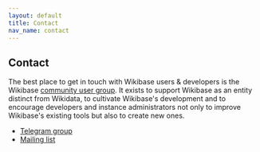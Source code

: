 ```yaml
---
layout: default
title: Contact
nav_name: contact
---
```


## Contact

The best place to get in touch with Wikibase users & developers is the Wikibase [community user group](https://meta.wikimedia.org/wiki/Wikibase_Community_User_Group). It exists to support Wikibase as an entity distinct from Wikidata, to cultivate Wikibase's development and to encourage developers and instance administrators not only to improve Wikibase's existing tools but also to create new ones.

- [Telegram group](https://t.me/joinchat/HGjGexZ9NE7BwpXzMsoDLA)
- [Mailing list](https://lists.wikimedia.org/mailman/listinfo/wikibaseug)

